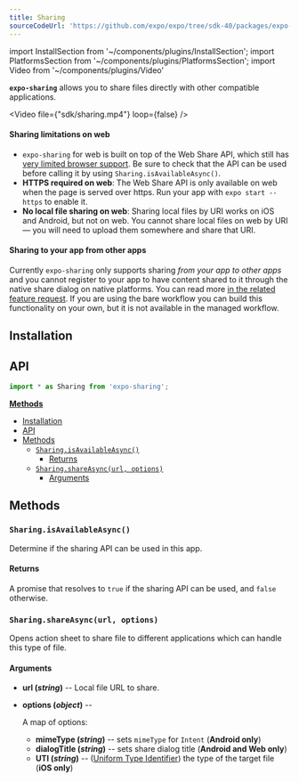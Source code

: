 ```yaml
---
title: Sharing
sourceCodeUrl: 'https://github.com/expo/expo/tree/sdk-40/packages/expo-sharing'
---
```


import InstallSection from '~/components/plugins/InstallSection';
import PlatformsSection from '~/components/plugins/PlatformsSection';
import Video from '~/components/plugins/Video'

**`expo-sharing`** allows you to share files directly with other compatible applications.

<Video file={"sdk/sharing.mp4"} loop={false} />

<PlatformsSection android emulator ios simulator web />

#### Sharing limitations on web

- `expo-sharing` for web is built on top of the Web Share API, which still has [very limited browser support](https://caniuse.com/#feat=web-share). Be sure to check that the API can be used before calling it by using `Sharing.isAvailableAsync()`.
- **HTTPS required on web**: The Web Share API is only available on web when the page is served over https. Run your app with `expo start --https` to enable it.
- **No local file sharing on web**: Sharing local files by URI works on iOS and Android, but not on web. You cannot share local files on web by URI &mdash; you will need to upload them somewhere and share that URI.

#### Sharing to your app from other apps

Currently `expo-sharing` only supports sharing *from your app to other apps* and you cannot register to your app to have content shared to it through the native share dialog on native platforms. You can read more [in the related feature request](https://expo.canny.io/feature-requests/p/share-extension-ios-share-intent-android). If you are using the bare workflow you can build this functionality on your own, but it is not available in the managed workflow.

## Installation

<InstallSection packageName="expo-sharing" />

## API

```js
import * as Sharing from 'expo-sharing';
```

**[Methods](#methods)**

- [Installation](#installation)
- [API](#api)
- [Methods](#methods)
  - [`Sharing.isAvailableAsync()`](#sharingisavailableasync)
    - [Returns](#returns)
  - [`Sharing.shareAsync(url, options)`](#sharingshareasyncurl-options)
    - [Arguments](#arguments)

## Methods

### `Sharing.isAvailableAsync()`

Determine if the sharing API can be used in this app.

#### Returns

A promise that resolves to `true` if the sharing API can be used, and `false` otherwise.

### `Sharing.shareAsync(url, options)`

Opens action sheet to share file to different applications which can handle this type of file.

#### Arguments

- **url (_string_)** -- Local file URL to share.
- **options (_object_)** --

  A map of options:

  - **mimeType (_string_)** -- sets `mimeType` for `Intent` (**Android only**)
  - **dialogTitle (_string_)** -- sets share dialog title (**Android and Web only**)
  - **UTI (_string_)** -- ([Uniform Type Identifier](https://developer.apple.com/library/archive/documentation/FileManagement/Conceptual/understanding_utis/understand_utis_conc/understand_utis_conc.html)) the type of the target file (**iOS only**)
